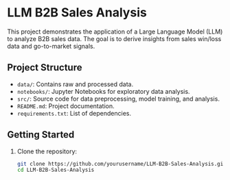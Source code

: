 # LLM B2B Sales Analysis

This project demonstrates the application of a Large Language Model (LLM) to analyze B2B sales data. The goal is to derive insights from sales win/loss data and go-to-market signals.

## Project Structure
- `data/`: Contains raw and processed data.
- `notebooks/`: Jupyter Notebooks for exploratory data analysis.
- `src/`: Source code for data preprocessing, model training, and analysis.
- `README.md`: Project documentation.
- `requirements.txt`: List of dependencies.

## Getting Started
1. Clone the repository:
   ```bash
   git clone https://github.com/yourusername/LLM-B2B-Sales-Analysis.git
   cd LLM-B2B-Sales-Analysis
